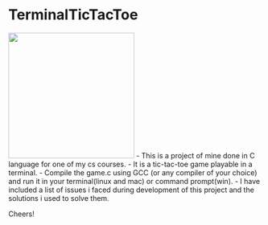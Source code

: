 # TerminalTicTacToe
<img height=auto width=250px src ="https://upload.wikimedia.org/wikipedia/commons/thumb/8/89/Jogo_da_velha_-_tic_tac_toe.png/1064px-Jogo_da_velha_-_tic_tac_toe.png?20060420194152"/>
- This is a project of mine done in C language for one of my cs courses.
- It is a tic-tac-toe game playable in a terminal.
- Compile the game.c using GCC (or any compiler of your choice) and run it in your terminal(linux and mac) or command prompt(win).
- I have included a list of issues i faced during development of this project and the solutions i used to solve them.

Cheers!
